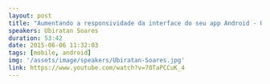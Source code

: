 ```yaml
---
layout: post
title: "Aumentando a responsividade da interface do seu app Android - Ubiratan Soares"
speakers: Ubiratan Soares
duration: 53:42
date: 2015-06-06 11:32:03
tags: [mobile, android]
img: '/assets/image/speakers/Ubiratan-Soares.jpg'
link: https://www.youtube.com/watch?v=70TaPCCuK_4
---
```

